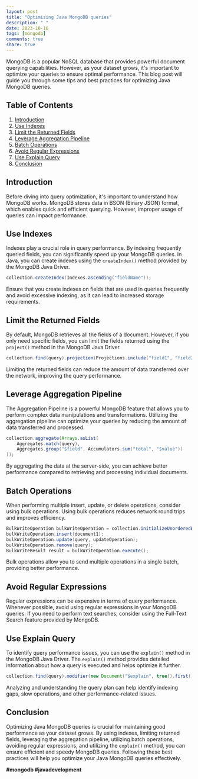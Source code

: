 ```yaml
---
layout: post
title: "Optimizing Java MongoDB queries"
description: " "
date: 2023-10-16
tags: [mongodb]
comments: true
share: true
---
```


MongoDB is a popular NoSQL database that provides powerful document querying capabilities. However, as your dataset grows, it's important to optimize your queries to ensure optimal performance. This blog post will guide you through some tips and best practices for optimizing Java MongoDB queries.

## Table of Contents

1. [Introduction](#introduction)
2. [Use Indexes](#use-indexes)
3. [Limit the Returned Fields](#limit-the-returned-fields)
4. [Leverage Aggregation Pipeline](#leverage-aggregation-pipeline)
5. [Batch Operations](#batch-operations)
6. [Avoid Regular Expressions](#avoid-regular-expressions)
7. [Use Explain Query](#use-explain-query)
8. [Conclusion](#conclusion)

## Introduction

Before diving into query optimization, it's important to understand how MongoDB works. MongoDB stores data in BSON (Binary JSON) format, which enables quick and efficient querying. However, improper usage of queries can impact performance.

## Use Indexes

Indexes play a crucial role in query performance. By indexing frequently queried fields, you can significantly speed up your MongoDB queries. In Java, you can create indexes using the `createIndex()` method provided by the MongoDB Java Driver.

```java
collection.createIndex(Indexes.ascending("fieldName"));
```

Ensure that you create indexes on fields that are used in queries frequently and avoid excessive indexing, as it can lead to increased storage requirements.

## Limit the Returned Fields

By default, MongoDB retrieves all the fields of a document. However, if you only need specific fields, you can limit the fields returned using the `project()` method in the MongoDB Java Driver.

```java
collection.find(query).projection(Projections.include("field1", "field2"));
```

Limiting the returned fields can reduce the amount of data transferred over the network, improving the query performance.

## Leverage Aggregation Pipeline

The Aggregation Pipeline is a powerful MongoDB feature that allows you to perform complex data manipulations and transformations. Utilizing the aggregation pipeline can optimize your queries by reducing the amount of data transferred and processed.

```java
collection.aggregate(Arrays.asList(
    Aggregates.match(query),
    Aggregates.group("$field", Accumulators.sum("total", "$value"))
));
```

By aggregating the data at the server-side, you can achieve better performance compared to retrieving and processing individual documents.

## Batch Operations

When performing multiple insert, update, or delete operations, consider using bulk operations. Using bulk operations reduces network round trips and improves efficiency.

```java
BulkWriteOperation bulkWriteOperation = collection.initializeUnorderedBulkOperation();
bulkWriteOperation.insert(document1);
bulkWriteOperation.update(query, updateOperation);
bulkWriteOperation.remove(query);
BulkWriteResult result = bulkWriteOperation.execute();
```

Bulk operations allow you to send multiple operations in a single batch, providing better performance.

## Avoid Regular Expressions

Regular expressions can be expensive in terms of query performance. Whenever possible, avoid using regular expressions in your MongoDB queries. If you need to perform text searches, consider using the Full-Text Search feature provided by MongoDB.

## Use Explain Query

To identify query performance issues, you can use the `explain()` method in the MongoDB Java Driver. The `explain()` method provides detailed information about how a query is executed and helps optimize it further.

```java
collection.find(query).modifier(new Document("$explain", true)).first();
```

Analyzing and understanding the query plan can help identify indexing gaps, slow operations, and other performance-related issues.

## Conclusion

Optimizing Java MongoDB queries is crucial for maintaining good performance as your dataset grows. By using indexes, limiting returned fields, leveraging the aggregation pipeline, utilizing batch operations, avoiding regular expressions, and utilizing the `explain()` method, you can ensure efficient and speedy MongoDB queries. Following these best practices will help you optimize your Java MongoDB queries effectively.

**#mongodb #javadevelopment**